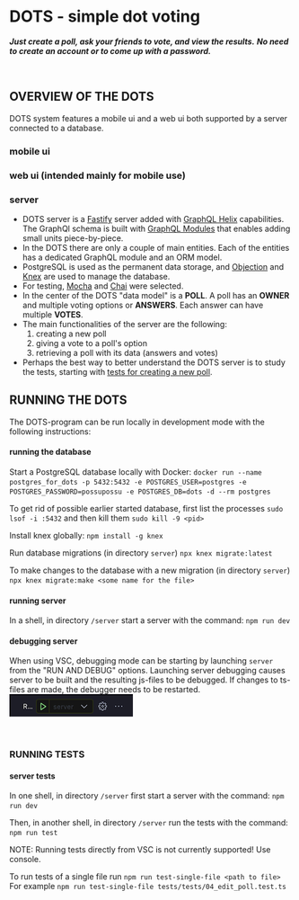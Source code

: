 # DOTS - simple dot voting

**_Just create a poll, ask your friends to vote, and view the results._**
**_No need to create an account or to come up with a password._**

<br/>

## OVERVIEW OF THE DOTS

DOTS system features a mobile ui and a web ui both supported by a server connected to a database.

### mobile ui

### web ui (intended mainly for mobile use)

### server

- DOTS server is a [Fastify](https://www.fastify.io) server added with [GraphQL Helix](https://github.com/contra/graphql-helix) capabilities. The GraphQl schema is built with [GraphQL Modules](https://the-guild.dev/graphql/modules/docs) that enables adding small units piece-by-piece.
- In the DOTS there are only a couple of main entities. Each of the entities has a dedicated GraphQL module and an ORM model.
- PostgreSQL is used as the permanent data storage, and [Objection](https://vincit.github.io/objection.js/) and [Knex](https://knexjs.org/guide/) are used to manage the database.
- For testing, [Mocha](https://mochajs.org) and [Chai](https://www.chaijs.com) were selected.
- In the center of the DOTS "data model" is a **POLL**. A poll has an **OWNER** and multiple voting options or **ANSWERS**. Each answer can have multiple **VOTES**.
- The main functionalities of the server are the following:
  1. creating a new poll
  2. giving a vote to a poll's option
  3. retrieving a poll with its data (answers and votes)
- Perhaps the best way to better understand the DOTS server is to study the tests, starting with [tests for creating a new poll](/server/tests/tests/02_create_poll.test.ts).

## RUNNING THE DOTS

The DOTS-program can be run locally in development mode with the following instructions:

#### running the database

Start a PostgreSQL database locally with Docker:
`docker run --name postgres_for_dots -p 5432:5432 -e POSTGRES_USER=postgres -e POSTGRES_PASSWORD=possupossu -e POSTGRES_DB=dots -d --rm postgres`

To get rid of possible earlier started database, first list the processes
`sudo lsof -i :5432`
and then kill them
`sudo kill -9 <pid>`

Install knex globally:
`npm install -g knex`

Run database migrations (in directory `server`)
`npx knex migrate:latest`

To make changes to the database with a new migration (in directory `server`)
`npx knex migrate:make <some name for the file>`

#### running server

In a shell, in directory `/server` start a server with the command:
`npm run dev`

#### debugging server

When using VSC, debugging mode can be starting by launching `server` from the "RUN AND DEBUG" options. Launching server debugging causes server to be built and the resulting js-files to be debugged. If changes to ts-files are made, the debugger needs to be restarted.
![Launch server image](/assets/image_launch_server.png)

<br/>

### RUNNING TESTS

#### server tests

In one shell, in directory `/server` first start a server with the command:
`npm run dev`

Then, in another shell, in directory `/server` run the tests with the command:
`npm run test`

NOTE: Running tests directly from VSC is not currently supported! Use console.

To run tests of a single file run
`npm run test-single-file <path to file>`
For example
`npm run test-single-file tests/tests/04_edit_poll.test.ts`
